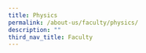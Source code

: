 ```yaml
---
title: Physics
permalink: /about-us/faculty/physics/
description: ""
third_nav_title: Faculty
---
```

